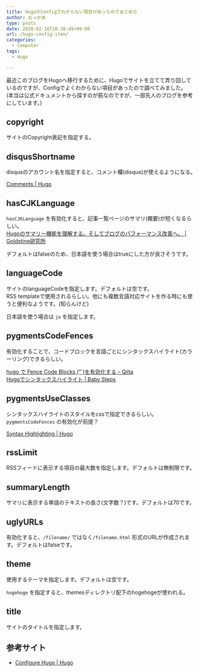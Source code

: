 ```yaml
---
title: HugoのConfigでわからない項目があったのでまとめた
author: なっかあ
type: posts
date: 2020-02-16T10:30:49+09:00
url: /hugo-config-item/
categories:
  - Computer
tags:
  - Hugo

---
```

最近このブログをHugoへ移行するために、Hugoでサイトを立てて弄り回しているのですが、Configでよくわからない項目があったので調べてみました。  
(本当は公式ドキュメントから探すのが筋なのですが、一部先人のブログを参考にしています。)

## copyright

サイトのCopyright表記を指定する。

## disqusShortname

disqusのアカウント名を指定すると、コメント欄(disqus)が使えるようになる。

[Comments | Hugo][1]

## hasCJKLanguage

`hasCJKLanguage` を有効化すると、記事一覧ページのサマリ(概要)が短くなるらしい。  
[Hugoのサマリー機能を理解する。そしてブログのパフォーマンス改善へ。 | Goldstine研究所][2]

デフォルトはfalseのため、日本語を使う場合はtrueにした方が良さそうです。

## languageCode

サイトのlanguageCodeを指定します。デフォルトは空です。  
RSS templateで使用されるらしい。他にも複数言語対応サイトを作る時にも使うと便利なようです。(知らんけど)

日本語を使う場合は `ja` を指定します。

## pygmentsCodeFences

有効化することで、コードブロックを言語ごとにシンタックスハイライト(カラーリング)できるらしい。

  
[hugo で Fence Code Blocks (&#8220;\`)を有効化する &#8211; Qiita][3]  
[Hugoでシンタックスハイライト | Baby Steps][4]

## pygmentsUseClasses

シンタックスハイライトのスタイルをcssで指定できるらしい。`pygmentsCodeFences` の有効化が前提？

[Syntax Highlighting | Hugo][5]

## rssLimit

RSSフィードに表示する項目の最大数を指定します。デフォルトは無制限です。

## summaryLength

サマリに表示する単語のテキストの長さ(文字数？)です。デフォルトは70です。

## uglyURLs

有効化すると、`/filename/` ではなく`/filename.html` 形式のURLが作成されます。デフォルトはfalseです。

## theme

使用するテーマを指定します。デフォルトは空です。

`hogehoge` を指定すると、themesディレクトリ配下のhogehogeが使われる。

## title

サイトのタイトルを指定します。

## 参考サイト

* [Configure Hugo | Hugo][6]

 [1]: https://gohugo.io/content-management/comments/
 [2]: https://blog.mosuke.tech/entry/2017/08/06/hugo_summary/
 [3]: https://qiita.com/hfm/items/3df99e0f94162d454f7a
 [4]: https://tech-babysteps.net/hugo-syntax-highlighting/
 [5]: https://gohugo.io/content-management/syntax-highlighting/
 [6]: https://gohugo.io/getting-started/configuration/

